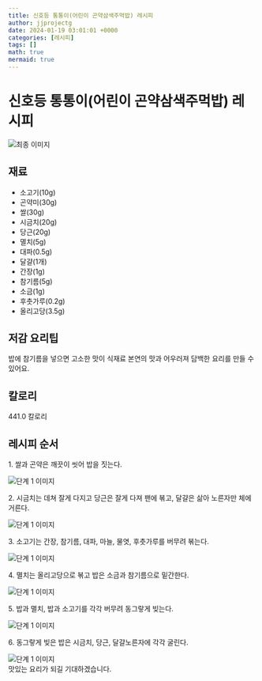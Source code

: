 ```yaml
---
title: 신호등 통통이(어린이 곤약삼색주먹밥) 레시피
author: jjprojectg
date: 2024-01-19 03:01:01 +0000
categories: [레시피]
tags: []
math: true
mermaid: true
---
```

<meta name="og:type" content="website"/>
<meta charset="UTF-8"/>
<div class="header">
  <h1>신호등 통통이(어린이 곤약삼색주먹밥) 레시피</h1>
</div>

<div class="container my-4">
  <div class="row">
    <div class="col-12 col-md-6">
      <div class="recipe-image">
        <img src="http://www.foodsafetykorea.go.kr/uploadimg/cook/10_01066_2.png" class="step-image" alt="최종 이미지"/>
      </div>
    </div>
    <div class="col-12 col-md-6">
      <div class="ingredients">
        <h2>재료</h2>
        <ul class="card">
          <li> 소고기(10g) </li>
          <li>  곤약미(30g) </li>
          <li>  쌀(30g) </li>
          <li> 시금치(20g) </li>
          <li>  당근(20g) </li>
          <li>  멸치(5g) </li>
          <li> 대파(0.5g) </li>
          <li>  달걀(1개) </li>
          <li>  간장(1g) </li>
          <li> 참기름(5g) </li>
          <li>  소금(1g) </li>
          <li>  후춧가루(0.2g) </li>
          <li> 올리고당(3.5g) </li>
</ul>
      </div>
    </div>
    <div class="col-12 col-md-6">
      <div class="ingredients">
        <h2>저감 요리팁</h2>
        <div class="card"> 
          <p>
            밥에 참기름을 넣으면 고소한 맛이 식재료 본연의 맛과 어우러져 담백한 요리를 만들 수 있어요.
          </p>
        </div>
      </div>
      <div class="ingredients">
        <h2>칼로리</h2>
        <div class="card"> 
          <p>
            441.0 칼로리
          </p>
        </div>
      </div>
    </div>
  </div>

  <h2 class="my-4">레시피 순서</h2>
  <div class="card recipe-card">
    <div class="card-body recipe-step">
      <p class="card-text step-description">1. 쌀과 곤약은 깨끗이 씻어 밥을
짓는다.</p>
      <img src="http://www.foodsafetykorea.go.kr/uploadimg/cook/20_01066_1.JPG" alt="단계 1 이미지" class="step-image"/>
    </div>
  </div>
  <div class="card recipe-card">
    <div class="card-body recipe-step">
      <p class="card-text step-description">2. 시금치는 데쳐 잘게 다지고
당근은 잘게 다져 팬에 볶고,
달걀은 삶아 노른자만 체에
거른다.</p>
      <img src="http://www.foodsafetykorea.go.kr/uploadimg/cook/20_01066_2.JPG" alt="단계 1 이미지" class="step-image"/>
    </div>
  </div>
  <div class="card recipe-card">
    <div class="card-body recipe-step">
      <p class="card-text step-description">3. 소고기는 간장, 참기름, 대파,
마늘, 물엿, 후춧가루를 버무려
볶는다.</p>
      <img src="http://www.foodsafetykorea.go.kr/uploadimg/cook/20_01066_3.JPG" alt="단계 1 이미지" class="step-image"/>
    </div>
  </div>
  <div class="card recipe-card">
    <div class="card-body recipe-step">
      <p class="card-text step-description">4. 멸치는 올리고당으로 볶고 밥은
소금과 참기름으로 밑간한다.</p>
      <img src="http://www.foodsafetykorea.go.kr/uploadimg/cook/20_01066_4.JPG" alt="단계 1 이미지" class="step-image"/>
    </div>
  </div>
  <div class="card recipe-card">
    <div class="card-body recipe-step">
      <p class="card-text step-description">5. 밥과 멸치, 밥과 소고기를 각각
버무려 동그랗게 빚는다.</p>
      <img src="http://www.foodsafetykorea.go.kr/uploadimg/cook/20_01066_5.JPG" alt="단계 1 이미지" class="step-image"/>
    </div>
  </div>
  <div class="card recipe-card">
    <div class="card-body recipe-step">
      <p class="card-text step-description">6. 동그랗게 빚은 밥은 시금치, 당근,
달걀노른자에 각각 굴린다.</p>
      <img src="http://www.foodsafetykorea.go.kr/uploadimg/cook/20_01066_6.JPG" alt="단계 1 이미지" class="step-image"/>
    </div>
  </div>

</div>
맛있는 요리가 되길 기대하겠습니다.
